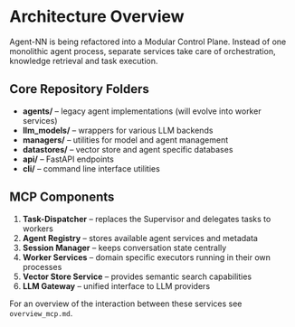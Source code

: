 # Architecture Overview

Agent-NN is being refactored into a Modular Control Plane. Instead of one monolithic agent process, separate services take care of orchestration, knowledge retrieval and task execution.

## Core Repository Folders

- **agents/** – legacy agent implementations (will evolve into worker services)
- **llm_models/** – wrappers for various LLM backends
- **managers/** – utilities for model and agent management
- **datastores/** – vector store and agent specific databases
- **api/** – FastAPI endpoints
- **cli/** – command line interface utilities

## MCP Components

1. **Task-Dispatcher** – replaces the Supervisor and delegates tasks to workers
2. **Agent Registry** – stores available agent services and metadata
3. **Session Manager** – keeps conversation state centrally
4. **Worker Services** – domain specific executors running in their own processes
5. **Vector Store Service** – provides semantic search capabilities
6. **LLM Gateway** – unified interface to LLM providers

For an overview of the interaction between these services see `overview_mcp.md`.

